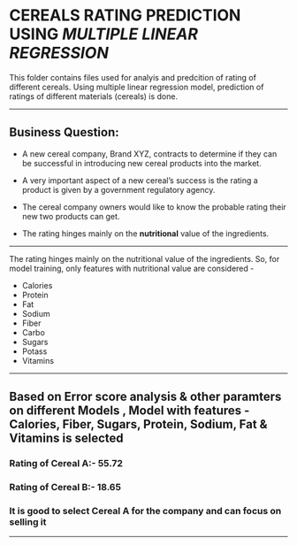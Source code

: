 # CEREALS RATING PREDICTION USING _MULTIPLE LINEAR REGRESSION_

This folder contains files used for analyis and predcition of rating of different cereals. Using multiple linear regression model, prediction of ratings of different materials (cereals) is done.

---

## Business Question:
- A new cereal company, Brand XYZ, contracts to determine if they can be successful in introducing new cereal products into the market.

- A very important aspect of a new cereal’s success is the rating a product is given by a government regulatory agency.

- The cereal company owners would like to know the probable rating their new two products can get. 

- The rating hinges mainly on the **nutritional** value of the ingredients.

---

The rating hinges mainly on the nutritional value of the ingredients. So, for model training, only features with nutritional value are considered -
- Calories	
- Protein	
- Fat	
- Sodium	
- Fiber	
- Carbo	
- Sugars	
- Potass	
- Vitamins

---

## Based on Error score analysis & other paramters on different Models , Model with features - Calories, Fiber, Sugars, Protein, Sodium, Fat & Vitamins is selected
### Rating of Cereal A:- 55.72
### Rating of Cereal B:- 18.65
### It is good to select Cereal A for the company and can focus on selling it 

---